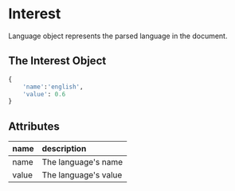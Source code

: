 # Interest
Language object represents the parsed language in the document.
  
## The Interest Object

```python
{
    'name':'english',
    'value': 0.6
}
```

## Attributes

| name | description |
| :--- | :--- |
| name | The language's name |
| value | The language's value |
